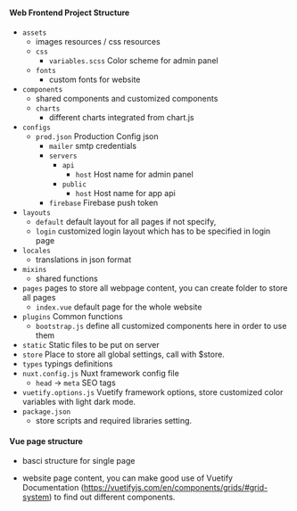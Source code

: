 #### Web Frontend Project Structure
- `assets`
  - images resources / css resources
  - `css`
    - `variables.scss` Color scheme for admin panel
  - `fonts`
    - custom fonts for website
- `components`
  - shared components and customized components
  - `charts`
    - different charts integrated from chart.js
- `configs`
  - `prod.json` Production Config json
    - `mailer` smtp credentials
    - `servers`
      - `api`
        - `host` Host name for admin panel
      - `public`
        - `host` Host name for app api
    - `firebase` Firebase push token
- `layouts`
  - `default` default layout for all pages if not specify,
  - `login` customized login layout which has to be specified in login page
- `locales`
  - translations in json format
- `mixins`
  - shared functions
- `pages` pages to store all webpage content, you can create folder to store all pages
  - `index.vue` default page for the whole website
- `plugins` Common functions
  - `bootstrap.js` define all customized components here in order to use them
- `static` Static files to be put on server
- `store` Place to store all global settings, call with $store.
- `types` typings definitions
- `nuxt.config.js` Nuxt framework config file
  - `head` -> `meta` SEO tags
- `vuetify.options.js` Vuetify framework options, store customized color variables with light dark mode.
- `package.json`
  - store scripts and required libraries setting.

#### Vue page structure
- basci structure for single page

 - website page content, you can make good use of Vuetify Documentation (https://vuetifyjs.com/en/components/grids/#grid-system) to find out different components.
 <template>  
    ...
 </tempalte>

 - script content which can define functions, data, and webpage setting here.
 - lifecycle is : beforeCreate -> created -> beforeMount -> mounted -> beforeDestroy -> destroyed
 - components: define imported components here which enables it for usage
 - data: define own data variables here
 - computed: define own variables with getters and setters properties.
 - head: webpage title and seo setting
 - methods: define own functions here
 - layout: if you want to use custom layout, you have to add definition e.g `layout: login`
 <script>
 export default {
    fetch({ store }) {
        store.commit("SET_TITLE", {
            title: { $t: "pages.alert" }
        });
    },
    components: {
    },
    data() {
        return {
        }
    },
    computed: {
    },
    head() {
    },
    methods: {
    },
    async mounted() {
    }
 }
 </script>

 - css content, scoped means css inside will only apply in this page. if without scoped, css will become global.
 <style scoped>
 </style>

#### Basic Knowledge
- global css
   - `margin and padding` there are default css in vuetify. e.g `ma-4` means `margin: 16px`, `mt-6` means `margin-top: 24px`. You can learn from (https://vuetifyjs.com/en/styles/spacing/)
   - `color` there are default color css. e.g `red lighten-2` means `#E57373`. You can learn from (https://vuetifyjs.com/en/styles/colors/)
   - `font style` there are default font class. e.g `title`, `subtitle-1`. (https://vuetifyjs.com/en/styles/text-and-typography/)
   - `grid structure` you can use `v-row` and `v-col` to design webpage content. (https://vuetifyjs.com/en/components/grids/#grid-system)

